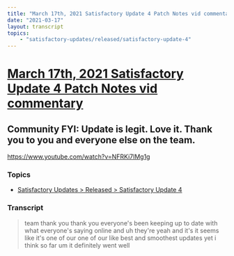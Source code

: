 ```yaml
---
title: "March 17th, 2021 Satisfactory Update 4 Patch Notes vid commentary Community FYI: Update is legit. Love it. Thank you to you and everyone else on the team."
date: "2021-03-17"
layout: transcript
topics:
    - "satisfactory-updates/released/satisfactory-update-4"
---
```

# [March 17th, 2021 Satisfactory Update 4 Patch Notes vid commentary](../2021-03-17.md)
## Community FYI: Update is legit. Love it. Thank you to you and everyone else on the team.
https://www.youtube.com/watch?v=NFRKi7lMg1g

### Topics
* [Satisfactory Updates > Released > Satisfactory Update 4](../topics/satisfactory-updates/released/satisfactory-update-4.md)

### Transcript

> team thank you thank you everyone's been keeping up to date with what everyone's saying online and uh they're yeah and it's it seems like it's one of our one of our like best and smoothest updates yet i think so far um it definitely went well
